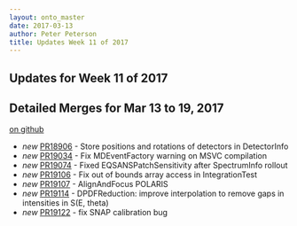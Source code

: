```yaml
---
layout: onto_master
date: 2017-03-13
author: Peter Peterson
title: Updates Week 11 of 2017
---
```

Updates for Week 11 of 2017
---------------------------

Detailed Merges for Mar 13 to 19, 2017
--------------------------------------
[on github](https://github.com/mantidproject/mantid/pulls?q=is%3Apr+merged%3A2017-03-14..2017-03-19)

* *new* [PR18906](https://github.com/mantidproject/mantid/pull/18906) - Store positions and rotations of detectors in DetectorInfo
* *new* [PR19034](https://github.com/mantidproject/mantid/pull/19034) - Fix MDEventFactory warning on MSVC compilation
* *new* [PR19074](https://github.com/mantidproject/mantid/pull/19074) - Fixed EQSANSPatchSensitivity after SpectrumInfo rollout
* *new* [PR19106](https://github.com/mantidproject/mantid/pull/19106) - Fix out of bounds array access in IntegrationTest
* *new* [PR19107](https://github.com/mantidproject/mantid/pull/19107) - AlignAndFocus POLARIS
* *new* [PR19114](https://github.com/mantidproject/mantid/pull/19114) - DPDFReduction: improve interpolation to remove gaps in intensities in S(E, theta)
* *new* [PR19122](https://github.com/mantidproject/mantid/pull/19122) - fix SNAP calibration bug
